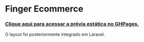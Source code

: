# Finger Ecommerce


### [Clique aqui para acessar a prévia estática no GHPages.](https://vitorregisrr.github.io/fingerecommerce/pages/)


O layout foi posteriormente integrado em Laravel.
